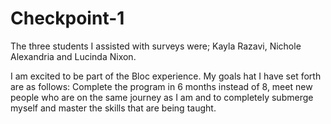 # Checkpoint-1
The three students I assisted with surveys were; Kayla Razavi, Nichole Alexandria and Lucinda Nixon. 


I am excited to be part of the Bloc experience. My goals hat I have set forth are as follows: Complete the program in 6 months instead of 8, meet new people who are on the same journey as I am and to completely submerge myself and master the skills that are being taught.
